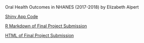 Oral Health Outcomes in NHANES (2017-2018)
by Elizabeth Alpert

[Shiny App Code](app.R)

[R Markdown of Final Project Submission](index.Rmd)

[HTML of Final Project Submission](index.html)